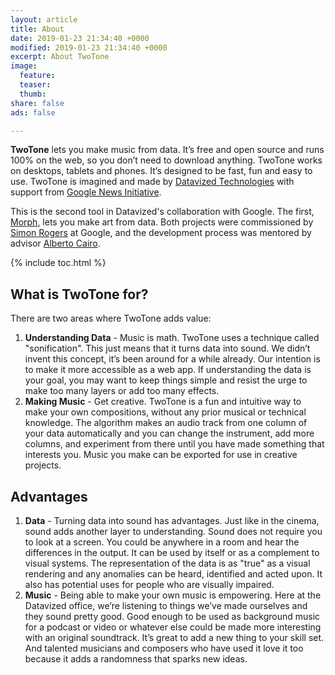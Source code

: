 ```yaml
---
layout: article
title: About
date: 2019-01-23 21:34:40 +0000
modified: 2019-01-23 21:34:40 +0000
excerpt: About TwoTone
image:
  feature:
  teaser:
  thumb:
share: false
ads: false

---
```

**TwoTone** lets you make music from data. It’s free and open source and runs 100% on the web, so you don’t need to download anything. TwoTone works on desktops, tablets and phones. It’s designed to be fast, fun and easy to use. TwoTone is imagined and made by [Datavized Technologies](https://datavized.com) with support from [Google News Initiative](https://newsinitiative.withgoogle.com/ "Google News Initiative").

This is the second tool in Datavized's collaboration with Google. The first, [Morph](https://morph.graphics/ "Morph"), lets you make art from data. Both projects were commissioned by [Simon Rogers](https://simonrogers.net/) at Google, and the development process was mentored by advisor [Alberto Cairo](http://www.thefunctionalart.com/).

{% include toc.html %}

## What is TwoTone for?

There are two areas where TwoTone adds value:

1. **Understanding Data** - Music is math. TwoTone uses a technique called "sonification". This just means that it turns data into sound. We didn’t invent this concept, it’s been around for a while already. Our intention is to make it more accessible as a web app. If understanding the data is your goal, you may want to keep things simple and resist the urge to make too many layers or add too many effects.
2. **Making Music** - Get creative. TwoTone is a fun and intuitive way to make your own compositions, without any prior musical or technical knowledge. The algorithm makes an audio track from one column of your data automatically and you can change the instrument, add more columns, and experiment from there until you have made something that interests you. Music you make can be exported for use in creative projects.

## Advantages

1. **Data** - Turning data into sound has advantages. Just like in the cinema, sound adds another layer to understanding. Sound does not require you to look at a screen. You could be anywhere in a room and hear the differences in the output. It can be used by itself or as a complement to visual systems. The representation of the data is as "true" as a visual rendering and any anomalies can be heard, identified and acted upon. It also has potential uses for people who are visually impaired.
2. **Music** - Being able to make your own music is empowering. Here at the Datavized office, we’re listening to things we’ve made ourselves and they sound pretty good. Good enough to be used as background music for a podcast or video or whatever else could be made more interesting with an original soundtrack. It’s great to add a new thing to your skill set. And talented musicians and composers who have used it love it too because it adds a randomness that sparks new ideas.
